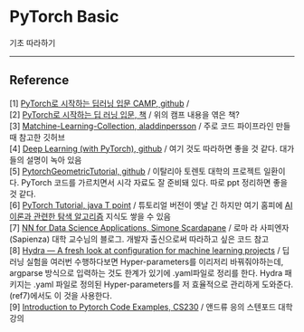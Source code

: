 # PyTorch Basic 
기초 따라하기 



***
## Reference 
[1] [PyTorch로 시작하는 딥러닝 입문 CAMP, github](https://github.com/GunhoChoi/PyTorch-FastCampus) /  <br/>
[2] [PyTorch로 시작하는 딥 러닝 입문, 책](https://wikidocs.net/book/2788) / 위의 캠프 내용을 엮은 책?<br/>
[3] [Matchine-Learning-Collection, aladdinpersson](https://github.com/aladdinpersson/Machine-Learning-Collection) / 주로 코드 파이프라인 만들 때 참고한 깃허브<br/>
[4] [Deep Learning (with PyTorch), github](https://github.com/Atcold/pytorch-Deep-Learning) / 여기 것도 따라하면 좋을 것 같다. 대가들의 설명이 녹아 있음 <br/>
[5] [PytorchGeometricTutorial, github](https://github.com/AntonioLonga/PytorchGeometricTutorial) / 이탈리아 토렌토 대학의 프로젝트 일환이다. PyTorch 코드를 가르치면서 시각 자료도 잘 준비돼 있다. 따로 ppt 정리하면 좋을 것 같다. <br/>
[6] [PyTorch Tutorial, java T point](https://www.javatpoint.com/pytorch) / 튜토리얼 버전이 옛날 긴 하지만 여기 홈피에 [AI 이론과 관련한 탐색 알고리즘](https://www.javatpoint.com/artificial-intelligence-tutorial) 지식도 쌓을 수 있음 <br/>
[7] [NN for Data Science Applications, Simone Scardapane](https://www.sscardapane.it/teaching/nnds/) / 로마 라 사피엔자(Sapienza) 대학 교수님의 블로그. 개발자 출신으로써 따라하고 싶은 코드 참고 <br/>
[8] [Hydra — A fresh look at configuration for machine learning projects](https://medium.com/pytorch/hydra-a-fresh-look-at-configuration-for-machine-learning-projects-50583186b710) / 딥러닝 실험을 여러번 수행하다보면 Hyper-parameters를 이리저리 바꿔줘야하는데, argparse 방식으로 입력하는 것도 한계가 있기에 .yaml파일로 정리를 한다. Hydra 패키지는 .yaml 파일로 정의된 Hyper-parameters를 저 효율적으로 관리하게 도와준다. (ref7)에서도 이 것을 사용한다. <br/>
[9] [Introduction to Pytorch Code Examples, CS230](https://cs230.stanford.edu/blog/pytorch/) / 앤드류 응의 스텐포드 대학 강의<br/>




